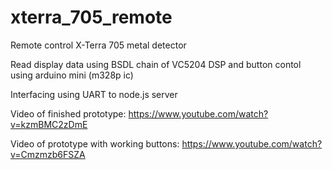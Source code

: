 # xterra_705_remote
Remote control X-Terra 705 metal detector

Read display data using BSDL chain of VC5204 DSP and 
button contol using arduino mini (m328p ic)

Interfacing using UART to node.js server

Video of finished prototype:
https://www.youtube.com/watch?v=kzmBMC2zDmE

Video of prototype with working buttons:
https://www.youtube.com/watch?v=Cmzmzb6FSZA
